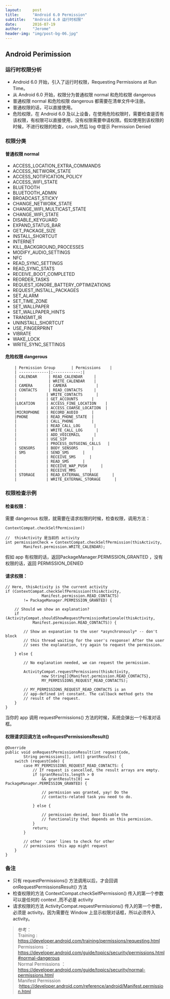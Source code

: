 ```yaml
---
layout:     post
title:      "Android 6.0 Permission"
subtitle:   "Android 6.0 运行时权限"
date:       2016-07-19 
author:     "Jerome"
header-img: "img/post-bg-06.jpg"
---
```


## Android Perimission

### 运行时权限分析

- Android 6.0 开始，引入了运行时权限，Requesting Permissions at Run Time。  
- 从 Android 6.0 开始，权限分为普通权限 normal 和危险权限 dangerous
- 普通权限 normal 和危险权限 dangerous 都需要在清单文件中注册。
- 普通权限的话，可以直接使用。
- 危险权限，在 Android 6.0 及以上设备，在使用危险权限时，需要检查是否有该权限，有权限可以直接使用，没有权限需要申请权限。假如使用到该权限的时候，不进行权限的检查，crash,然后 log 中提示 Permission Denied

### 权限分类

#### 普通权限 normal

- ACCESS_LOCATION_EXTRA_COMMANDS
- ACCESS_NETWORK_STATE
- ACCESS_NOTIFICATION_POLICY
- ACCESS_WIFI_STATE
- BLUETOOTH
- BLUETOOTH_ADMIN
- BROADCAST_STICKY
- CHANGE_NETWORK_STATE
- CHANGE_WIFI_MULTICAST_STATE
- CHANGE_WIFI_STATE
- DISABLE_KEYGUARD
- EXPAND_STATUS_BAR
- GET_PACKAGE_SIZE
- INSTALL_SHORTCUT
- INTERNET
- KILL_BACKGROUND_PROCESSES
- MODIFY_AUDIO_SETTINGS
- NFC
- READ_SYNC_SETTINGS
- READ_SYNC_STATS
- RECEIVE_BOOT_COMPLETED
- REORDER_TASKS
- REQUEST_IGNORE_BATTERY_OPTIMIZATIONS
- REQUEST_INSTALL_PACKAGES
- SET_ALARM
- SET_TIME_ZONE
- SET_WALLPAPER
- SET_WALLPAPER_HINTS
- TRANSMIT_IR
- UNINSTALL_SHORTCUT
- USE_FINGERPRINT
- VIBRATE
- WAKE_LOCK
- WRITE_SYNC_SETTINGS

#### 危险权限 dangerous


		| Permission Group       | Permissions    |
		| -------------|:------------:|
		| CALENDAR     | READ_CALENDAR     |
		|              | WRITE_CALENDAR    |
		| CAMERA       | CAMERA 			|
		| CONTACTS     | READ_CONTACTS     |
		| 		      | WRITE_CONTACTS      |
		| 		      | GET_ACCOUNTS      |
		|LOCATION     | ACCESS_FINE_LOCATION    |
		| 		      | ACCESS_COARSE_LOCATION  |
		|MICROPHONE   | RECORD_AUDIO      |
		|PHONE        | READ_PHONE_STATE  |
		| 		      | CALL_PHONE        |
		| 		      | READ_CALL_LOG      |
		| 		      | WRITE_CALL_LOG      |
		| 		      | ADD_VOICEMAIL      |
		| 		      | USE_SIP		      |
		| 		      | PROCESS_OUTGOING_CALLS   |
		| SENSORS     | BODY_SENSORS      |
		| SMS	      | SEND_SMS      |
		| 		      | RECEIVE_SMS      |
		| 		      | READ_SMS      |
		| 		      | RECEIVE_WAP_PUSH      |
		| 		      | RECEIVE_MMS      |
		| STORAGE     | READ_EXTERNAL_STORAGE      |
		| 		      | WRITE_EXTERNAL_STORAGE      |





### 权限检查示例

#### 检查权限：

需要 dangerous 权限，就需要在请求权限的时候，检查权限，调用方法：

	ContextCompat.checkSelfPermission()
	
	//  thisActivity 是当前的 activity
	int permissionCheck = ContextCompat.checkSelfPermission(thisActivity,
	        Manifest.permission.WRITE_CALENDAR);
	
假如 app 有权限的话，返回PackageManager.PERMISSION_GRANTED ，没有权限的话，返回 PERMISSION_DENIED 
	
#### 请求权限：
	
	// Here, thisActivity is the current activity
	if (ContextCompat.checkSelfPermission(thisActivity,
	                Manifest.permission.READ_CONTACTS)
	        != PackageManager.PERMISSION_GRANTED) {
	
	    // Should we show an explanation?
	    if (ActivityCompat.shouldShowRequestPermissionRationale(thisActivity,
	            Manifest.permission.READ_CONTACTS)) {
	
	        // Show an expanation to the user *asynchronously* -- don't block
	        // this thread waiting for the user's response! After the user
	        // sees the explanation, try again to request the permission.
	
	    } else {
	
	        // No explanation needed, we can request the permission.
	
	        ActivityCompat.requestPermissions(thisActivity,
	                new String[]{Manifest.permission.READ_CONTACTS},
	                MY_PERMISSIONS_REQUEST_READ_CONTACTS);
	
	        // MY_PERMISSIONS_REQUEST_READ_CONTACTS is an
	        // app-defined int constant. The callback method gets the
	        // result of the request.
	    }
	}

当你的 app 调用  requestPermissions() 方法的时候，系统会弹出一个标准对话框。

#### 权限请求回调方法 onRequestPermissionsResult()

	@Override
	public void onRequestPermissionsResult(int requestCode,
	        String permissions[], int[] grantResults) {
	    switch (requestCode) {
	        case MY_PERMISSIONS_REQUEST_READ_CONTACTS: {
	            // If request is cancelled, the result arrays are empty.
	            if (grantResults.length > 0
	                && grantResults[0] == PackageManager.PERMISSION_GRANTED) {
	
	                // permission was granted, yay! Do the
	                // contacts-related task you need to do.
	
	            } else {
	
	                // permission denied, boo! Disable the
	                // functionality that depends on this permission.
	            }
	            return;
	        }
	
	        // other 'case' lines to check for other
	        // permissions this app might request
	    }
	}  


### 备注

- 只有 requestPermissions() 方法调用以后，才会回调 onRequestPermissionsResult() 方法
- 检查权限的方法 ContextCompat.checkSelfPermission() 传入的第一个参数 可以是任何的 context ,而不必是 activity
- 请求权限的方法 ActivityCompat.requestPermissions() 传入的第一个参数，必须是 activity。因为需要在 Window 上显示权限对话框，所以必须传入 activity。




> 参考：  
Training :	 https://developer.android.com/training/permissions/requesting.html  
Permissions ： https://developer.android.com/guide/topics/security/permissions.html#normal-dangerous  
Normal Permissions ： https://developer.android.com/guide/topics/security/normal-permissions.html  
Manifest Permission :https://developer.android.com/reference/android/Manifest.permission.html
